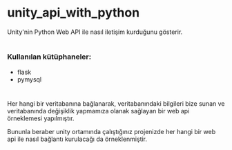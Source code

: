 # unity_api_with_python
Unity'nin Python Web API ile nasıl iletişim kurduğunu gösterir.
#
### Kullanılan kütüphaneler:
- flask
- pymysql
#
Her hangi bir veritabanına bağlanarak, veritabanındaki bilgileri bize sunan ve veritabanında değişiklik yapmamıza olanak sağlayan bir web api örneklemesi yapılmıştır.

Bununla beraber unity ortamında çalıştığınız projenizde her hangi bir web api ile nasıl bağlantı kurulacağı da örneklenmiştir.

